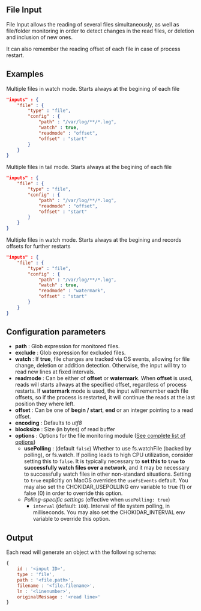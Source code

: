 ## File Input

File Input allows the reading of several files simultaneously, as well as file/folder monitoring in order to detect changes in the read files, or deletion and inclusion of new ones.

It can also remember the reading offset of each file in case of process restart.

## Examples

Multiple files in watch mode. Starts always at the begining of each file
```json
"inputs" : {
	"file" : {
		"type" : "file",
		"config" : {
			"path" : "/var/log/**/*.log",
			"watch" : true,
			"readmode" : "offset",
			"offset" : "start"
		}
	}
}
```

Multiple files in tail mode. Starts always at the begining of each file
```json
"inputs" : {
	"file" : {
		"type" : "file",
		"config" : {
			"path" : "/var/log/**/*.log",
			"readmode" : "offset",
			"offset" : "start"
		}
	}
}
```

Multiple files in watch mode. Starts always at the begining and records offsets for further restarts
```json
"inputs" : {
	"file" : {
		"type" : "file",
		"config" : {
			"path" : "/var/log/**/*.log",
			"watch" : true,
			"readmode" : "watermark",
			"offset" : "start"
		}
	}
}
```

## Configuration parameters
* **path** : Glob expression for monitored files.
* **exclude** : Glob expression for excluded files.
* **watch** : If **true**, file changes are tracked via OS events, allowing for file change, deletion or addition detection. Otherwise, the input will try to read new lines at fixed intervals.
* **readmode** : Can be either of **offset** or **watermark**. When **offset** is used, reads will starts allways at the specified offset, regardless of process restarts. If **watermark** mode is used, the input will remember each file offsets, so if the process is restarted, it will continue the reads at the last position they where left.
* **offset** : Can be one of **begin / start**, **end** or an integer pointing to a read offset.
* **encoding** : Defaults to *utf8*
* **blocksize** : Size (in bytes) of read buffer
* **options** : Options for the file monitoring module ([See complete list of options](https://github.com/paulmillr/chokidar))
  * **usePolling** : (default `false`) Whether to use fs.watchFile (backed by polling), or fs.watch. If polling leads to high CPU utilization, consider setting this to `false`. It is typically necessary to **set this to `true` to successfully watch files over a network**, and it may be necessary to successfully watch files in other non-standard situations. Setting to `true` explicitly on MacOS overrides the `useFsEvents` default. You may also set the CHOKIDAR_USEPOLLING env variable to true (1) or false (0) in order to override this option.
  * _Polling-specific settings_ (effective when `usePolling: true`)
    * `interval` (default: `100`). Interval of file system polling, in milliseconds. You may also set the CHOKIDAR_INTERVAL env variable to override this option.

## Output
Each read will generate an object with the following schema:
```javascript
{
	id : '<input ID>',
	type : 'file',
	path : '<file.path>',
	filename : '<file.filename>',
	ln : '<linenumber>',
	originalMessage : '<read line>'
}
```
